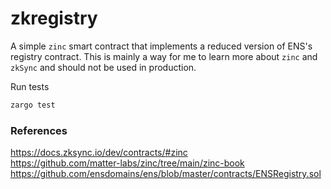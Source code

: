 # zkregistry

A simple `zinc` smart contract that implements a reduced version of ENS's registry contract. This is mainly a way for me to learn more about `zinc` and `zkSync` and should not be used in production.

Run tests
```bash
zargo test
```

### References

https://docs.zksync.io/dev/contracts/#zinc  
https://github.com/matter-labs/zinc/tree/main/zinc-book  
https://github.com/ensdomains/ens/blob/master/contracts/ENSRegistry.sol  
